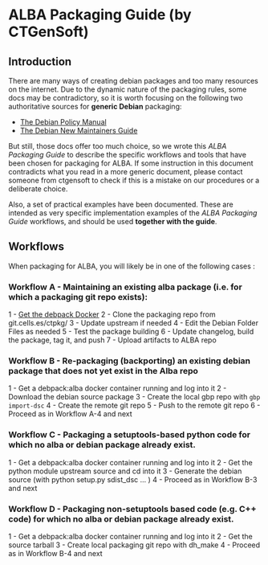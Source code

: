 # ALBA Packaging Guide (by CTGenSoft)

## Introduction

There are many ways of creating debian packages and too many resources on the 
internet. Due to the dynamic nature of the packaging rules, some docs may be 
contradictory, so it is worth focusing on the following two authoritative 
sources for **generic Debian** packaging:

- [The Debian Policy Manual](https://www.debian.org/doc/debian-policy/)
- [The Debian New Maintainers Guide](https://www.debian.org/doc/manuals/maint-guide/index.en.html)

But still, those docs offer too much choice, so we wrote this *ALBA Packaging 
Guide* to describe the specific workflows and tools that have been chosen for 
packaging for ALBA.
If some instruction in this document contradicts what you read in a more generic
document, please contact someone from ctgensoft to check if this is a mistake on
our procedures or a deliberate choice.

Also, a set of practical examples have been documented. These are intended as 
very specific implementation examples of the *ALBA Packaging Guide* workflows, 
and should be used **together with the guide**.


## Workflows

When packaging for ALBA, you will likely be in one of the following cases :


### Workflow A - Maintaining an existing alba package (i.e. for which a packaging git repo exists):

1 - [Get the debpack Docker](recipe.Get_the_debpack_Docker.md)
2 - Clone the packaging repo from git.cells.es/ctpkg/<name>
3 - Update upstream if needed
4 - Edit the Debian Folder Files as needed
5 - Test the package building
6 - Update changelog, build the package, tag it, and push
7 - Upload artifacts to ALBA repo

### Workflow B - Re-packaging (backporting) an existing debian package that does not yet exist in the Alba repo

1 - Get a debpack:alba docker container running and log into it
2 - Download the debian source package
3 - Create the local gbp repo with `gbp import-dsc`
4 - Create the remote git repo
5 - Push to the remote git repo 
6 - Proceed as in Workflow A-4 and next

### Workflow C - Packaging a setuptools-based python code for which no alba or debian package already exist.

1 - Get a debpack:alba docker container running and log into it
2 - Get the python module upstream source and cd into it
3 - Generate the debian source (with python setup.py sdist_dsc ... ) 
4 - Proceed as in Workflow B-3 and next

### Workflow D - Packaging non-setuptools based code (e.g. C++ code) for which no alba or debian package already exist.

1 - Get a debpack:alba docker container running and log into it
2 - Get the source tarball
3 - Create local packaging git repo with dh_make
4 - Proceed as in Workflow B-4 and next
